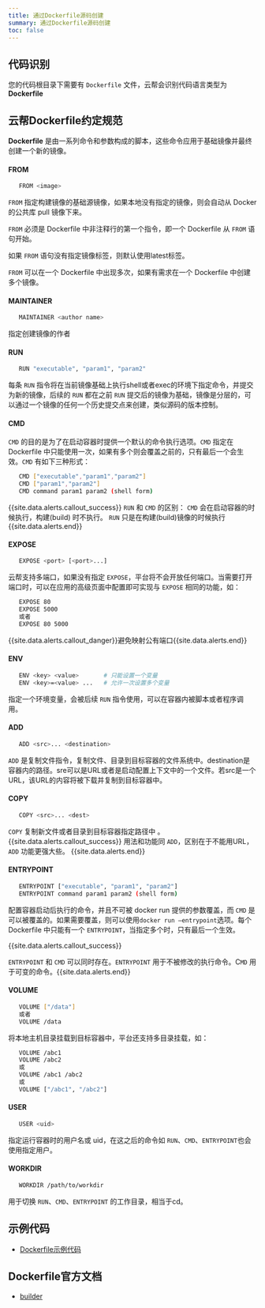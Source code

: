 ```yaml
---
title: 通过Dockerfile源码创建
summary: 通过Dockerfile源码创建
toc: false
---
```


<div id="toc"></div>

## 代码识别

您的代码根目录下需要有 `Dockerfile` 文件，云帮会识别代码语言类型为**Dockerfile**

## 云帮Dockerfile约定规范

**Dockerfile** 是由一系列命令和参数构成的脚本，这些命令应用于基础镜像并最终创建一个新的镜像。

#### FROM
```bash
   FROM <image>
```

`FROM` 指定构建镜像的基础源镜像，如果本地没有指定的镜像，则会自动从 Docker 的公共库 pull 镜像下来。

`FROM` 必须是 Dockerfile 中非注释行的第一个指令，即一个 Dockerfile 从 `FROM` 语句开始。

如果 `FROM` 语句没有指定镜像标签，则默认使用latest标签。

`FROM` 可以在一个 Dockerfile 中出现多次，如果有需求在一个 Dockerfile 中创建多个镜像。

#### MAINTAINER
```bash
   MAINTAINER <author name>
```

   指定创建镜像的作者

#### RUN
```bash
   RUN "executable", "param1", "param2"
```

每条 `RUN` 指令将在当前镜像基础上执行shell或者exec的环境下指定命令，并提交为新的镜像，后续的 `RUN` 都在之前 `RUN` 提交后的镜像为基础，镜像是分层的，可以通过一个镜像的任何一个历史提交点来创建，类似源码的版本控制。

#### CMD

`CMD` 的目的是为了在启动容器时提供一个默认的命令执行选项。`CMD` 指定在 Dockerfile 中只能使用一次，如果有多个则会覆盖之前的，只有最后一个会生效。`CMD` 有如下三种形式：

```bash
   CMD ["executable","param1","param2"]
   CMD ["param1","param2"]
   CMD command param1 param2 (shell form)
```

   {{site.data.alerts.callout_success}}
   `RUN` 和 `CMD` 的区别：
   `CMD` 会在启动容器的时候执行，构建(build) 时不执行。
   `RUN` 只是在构建(build)镜像的时候执行
   {{site.data.alerts.end}}

#### EXPOSE
```bash
   EXPOSE <port> [<port>...]
```

云帮支持多端口，如果没有指定 `EXPOSE`，平台将不会开放任何端口。当需要打开端口时，可以在应用的高级页面中配置即可实现与 `EXPOSE` 相同的功能，如：

```bash
   EXPOSE 80
   EXPOSE 5000
   或者
   EXPOSE 80 5000
```

{{site.data.alerts.callout_danger}}避免映射公有端口{{site.data.alerts.end}}

#### ENV
```bash
   ENV <key> <value>       # 只能设置一个变量
   ENV <key>=<value> ...   # 允许一次设置多个变量
```

指定一个环境变量，会被后续 `RUN` 指令使用，可以在容器内被脚本或者程序调用。

#### ADD
```bash
   ADD <src>... <destination>
```

`ADD` 是复制文件指令，复制文件、目录到目标容器的文件系统中。destination是容器内的路径。sre可以是URL或者是启动配置上下文中的一个文件。若src是一个URL，该URL的内容将被下载并复制到目标容器中。

#### COPY
```bash
   COPY <src>... <dest>
```

`COPY` 复制新文件或者目录到目标容器指定路径中 。
{{site.data.alerts.callout_success}}
用法和功能同 `ADD`，区别在于不能用URL，`ADD` 功能更强大些。
{{site.data.alerts.end}}

#### ENTRYPOINT
```bash
   ENTRYPOINT ["executable", "param1", "param2"]
   ENTRYPOINT command param1 param2 (shell form)
```

配置容器启动后执行的命令，并且不可被 docker run 提供的参数覆盖，而 `CMD` 是可以被覆盖的。如果需要覆盖，则可以使用`docker run —entrypoint`选项。每个 Dockerfile 中只能有一个 `ENTRYPOINT`，当指定多个时，只有最后一个生效。

{{site.data.alerts.callout_success}}

`ENTRYPOINT` 和 `CMD` 可以同时存在。`ENTRYPOINT` 用于不被修改的执行命令。C`MD` 用于可变的命令。{{site.data.alerts.end}}

#### VOLUME
```bash
   VOLUME ["/data"]
   或者
   VOLUME /data
```

  将本地主机目录挂载到目标容器中，平台还支持多目录挂载，如：

```bash
   VOLUME /abc1
   VOLUME /abc2
   或
   VOLUME /abc1 /abc2
   或
   VOLUME ["/abc1", "/abc2"]
```

#### USER
```bash
   USER <uid>
```
指定运行容器时的用户名或 uid，在这之后的命令如 `RUN`、`CMD`、`ENTRYPOINT`也会使用指定用户。

#### WORKDIR
```bash
   WORKDIR /path/to/workdir
```
用于切换 `RUN`、`CMD`、`ENTRYPOINT` 的工作目录，相当于cd。

## 示例代码

- [Dockerfile示例代码](http://code.goodrain.com/demo/dockerfile/tree/master)

## Dockerfile官方文档

- [builder](https://docs.docker.com/reference/builder/)